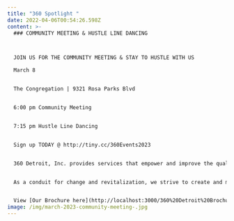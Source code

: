 ```yaml
---
title: "360 Spotlight "
date: 2022-04-06T00:54:26.598Z
content: >-
  ### COMMUNITY MEETING & HUSTLE LINE DANCING



  J﻿OIN US FOR THE COMMUNITY MEETING & STAY TO HUSTLE WITH US

  March 8


  T﻿he Congregation | 9321 Rosa Parks Blvd


  6﻿:00 pm Community Meeting


  7﻿:15 pm Hustle Line Dancing


  Sign up TODAY @ http://tiny.cc/360Events2023


  360 Detroit, Inc. provides services that empower and improve the quality of life for individuals and families. We are dedicated to assisting people in becoming self-sufficient, anchored, stabilized and well-rounded community members.


  As a conduit for change and revitalization, we strive to create and maintain viable, safe communities within Detroit.


  View [Our Brochure here](http://localhost:3000/360%20Detroit%20Brochure.pdf)!
image: /img/march-2023-community-meeting-.jpg
---
```

